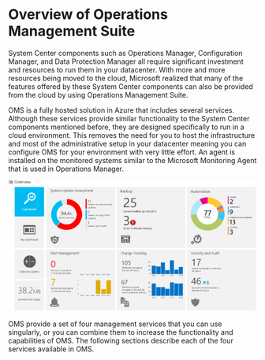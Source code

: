 # Overview of Operations Management Suite

System Center components such as Operations Manager, Configuration Manager, and Data Protection Manager all require significant investment and resources to run them in your datacenter. With more and more resources being moved to the cloud, Microsoft realized that many of the features offered by these System Center components can also be provided from the cloud by using Operations Management Suite.

OMS is a fully hosted solution in Azure that includes several services. Although these services provide similar functionality to the System Center components mentioned before, they are designed specifically to run in a cloud environment. This removes the need for you to host the infrastructure and most of the administrative setup in your datacenter meaning you can configure OMS for your environment with very little effort. An agent is installed on the monitored systems similar to the Microsoft Monitoring Agent that is used in Operations Manager.

![Overview of Operations Management Suite](media/overview-of-operations-management-suite.png)

OMS provide a set of four management services that you can use singularly, or you can combine them to increase the functionality and capabilities of OMS. The following sections describe each of the four services available in OMS.